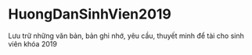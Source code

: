 # HuongDanSinhVien2019
Lưu trữ những văn bản, bản ghi nhớ, yêu cầu, thuyết minh để tài cho sinh viên khóa 2019
